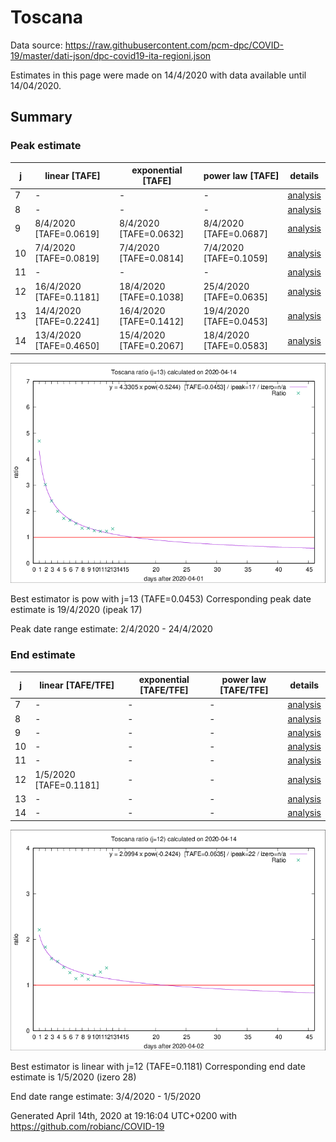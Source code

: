 # Toscana


Data source: https://raw.githubusercontent.com/pcm-dpc/COVID-19/master/dati-json/dpc-covid19-ita-regioni.json

Estimates in this page were made on 14/4/2020 with data available until 14/04/2020.


## Summary 

### Peak estimate 
|j|linear [TAFE]|exponential [TAFE]|power law [TAFE]|details|
|---|----|-----------|---------|-------|
|7|-|-|-|[analysis](COVID-19_toscana_j7_2020-04-14.md)|
|8|-|-|-|[analysis](COVID-19_toscana_j8_2020-04-14.md)|
|9|8/4/2020 [TAFE=0.0619]|8/4/2020 [TAFE=0.0632]|8/4/2020 [TAFE=0.0687]|[analysis](COVID-19_toscana_j9_2020-04-14.md)|
|10|7/4/2020 [TAFE=0.0819]|7/4/2020 [TAFE=0.0814]|7/4/2020 [TAFE=0.1059]|[analysis](COVID-19_toscana_j10_2020-04-14.md)|
|11|-|-|-|[analysis](COVID-19_toscana_j11_2020-04-14.md)|
|12|16/4/2020 [TAFE=0.1181]|18/4/2020 [TAFE=0.1038]|25/4/2020 [TAFE=0.0635]|[analysis](COVID-19_toscana_j12_2020-04-14.md)|
|13|14/4/2020 [TAFE=0.2241]|16/4/2020 [TAFE=0.1412]|19/4/2020 [TAFE=0.0453]|[analysis](COVID-19_toscana_j13_2020-04-14.md)|
|14|13/4/2020 [TAFE=0.4650]|15/4/2020 [TAFE=0.2067]|18/4/2020 [TAFE=0.0583]|[analysis](COVID-19_toscana_j14_2020-04-14.md)|

![best peak estimate](COVID-19_toscana_j13_2020-04-14.png)

Best estimator is pow with j=13 (TAFE=0.0453)
Corresponding peak date estimate is 19/4/2020 (ipeak 17)


Peak date range estimate: 2/4/2020 - 24/4/2020

### End estimate 
|j|linear [TAFE/TFE]|exponential [TAFE/TFE]|power law [TAFE/TFE]|details|
|---|----|-----------|---------|-------|
|7|-|-|-|[analysis](COVID-19_toscana_j7_2020-04-14.md)|
|8|-|-|-|[analysis](COVID-19_toscana_j8_2020-04-14.md)|
|9|-|-|-|[analysis](COVID-19_toscana_j9_2020-04-14.md)|
|10|-|-|-|[analysis](COVID-19_toscana_j10_2020-04-14.md)|
|11|-|-|-|[analysis](COVID-19_toscana_j11_2020-04-14.md)|
|12|1/5/2020 [TAFE=0.1181]|-|-|[analysis](COVID-19_toscana_j12_2020-04-14.md)|
|13|-|-|-|[analysis](COVID-19_toscana_j13_2020-04-14.md)|
|14|-|-|-|[analysis](COVID-19_toscana_j14_2020-04-14.md)|

![best zero estimate](COVID-19_toscana_j12_2020-04-14.png)

Best estimator is linear with j=12 (TAFE=0.1181)
Corresponding end date estimate is 1/5/2020 (izero 28)


End date range estimate: 3/4/2020 - 1/5/2020

Generated April 14th, 2020 at 19:16:04 UTC+0200 with https://github.com/robianc/COVID-19
